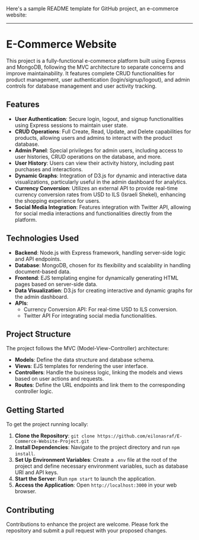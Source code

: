 Here's a sample README template for GitHub project, an e-commerce website:

---

# E-Commerce Website

This project is a fully-functional e-commerce platform built using Express and MongoDB, following the MVC architecture to separate concerns and improve maintainability. It features complete CRUD functionalities for product management, user authentication (login/signup/logout), and admin controls for database management and user activity tracking.

## Features

- **User Authentication**: Secure login, logout, and signup functionalities using Express sessions to maintain user state.
- **CRUD Operations**: Full Create, Read, Update, and Delete capabilities for products, allowing users and admins to interact with the product database.
- **Admin Panel**: Special privileges for admin users, including access to user histories, CRUD operations on the database, and more.
- **User History**: Users can view their activity history, including past purchases and interactions.
- **Dynamic Graphs**: Integration of D3.js for dynamic and interactive data visualizations, particularly useful in the admin dashboard for analytics.
- **Currency Conversion**: Utilizes an external API to provide real-time currency conversion rates from USD to ILS (Israeli Shekel), enhancing the shopping experience for users.
- **Social Media Integration**: Features integration with Twitter API, allowing for social media interactions and functionalities directly from the platform.

## Technologies Used

- **Backend**: Node.js with Express framework, handling server-side logic and API endpoints.
- **Database**: MongoDB, chosen for its flexibility and scalability in handling document-based data.
- **Frontend**: EJS templating engine for dynamically generating HTML pages based on server-side data.
- **Data Visualization**: D3.js for creating interactive and dynamic graphs for the admin dashboard.
- **APIs**:
  - Currency Conversion API: For real-time USD to ILS conversion.
  - Twitter API For integrating social media functionalities.

## Project Structure

The project follows the MVC (Model-View-Controller) architecture:

- **Models**: Define the data structure and database schema.
- **Views**: EJS templates for rendering the user interface.
- **Controllers**: Handle the business logic, linking the models and views based on user actions and requests.
- **Routes**: Define the URL endpoints and link them to the corresponding controller logic.

## Getting Started

To get the project running locally:

1. **Clone the Repository**: `git clone https://github.com/eilonasraf/E-Commerce-Website-Project.git`
2. **Install Dependencies**: Navigate to the project directory and run `npm install`.
3. **Set Up Environment Variables**: Create a `.env` file at the root of the project and define necessary environment variables, such as database URI and API keys.
4. **Start the Server**: Run `npm start` to launch the application.
5. **Access the Application**: Open `http://localhost:3000` in your web browser.

## Contributing

Contributions to enhance the project are welcome. Please fork the repository and submit a pull request with your proposed changes.
